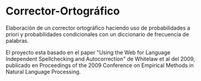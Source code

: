 # Corrector-Ortográfico
Elaboración de un corrector ortográfico haciendo uso de probabilidades a priori y probabilidades condicionales con un diccionario de frecuencia de palabras.

El proyecto esta basado en el paper "Using the Web for Language Independent Spellchecking and
Autocorrection" de Whitelaw et al del 2009, publicado en Proceedings of the 2009 Conference on Empirical Methods in Natural Language Processing.


